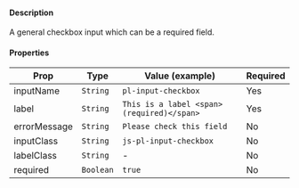#### Description

A general checkbox input which can be a required field.

#### Properties

| Prop         | Type      | Value (example)                           | Required |
| ------------ | --------- | ----------------------------------------- | -------- |
| inputName    | `String`  | `pl-input-checkbox`                       | Yes      |
| label        | `String`  | `This is a label <span>(required)</span>` | Yes      |
| errorMessage | `String`  | `Please check this field`                 | No       |
| inputClass   | `String`  | `js-pl-input-checkbox`                    | No       |
| labelClass   | `String`  | -                                         | No       |
| required     | `Boolean` | `true`                                    | No       |

